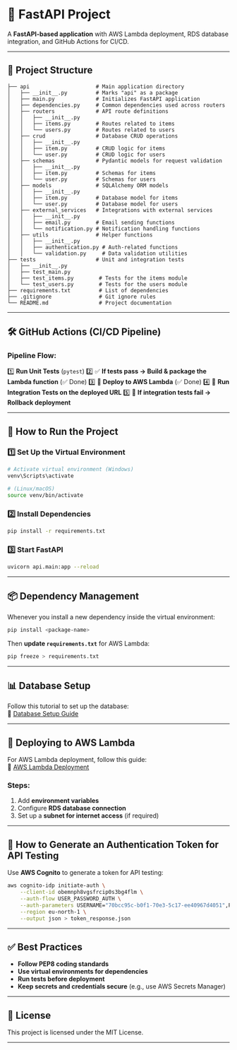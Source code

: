 # 🚀 FastAPI Project

A **FastAPI-based application** with AWS Lambda deployment, RDS database integration, and GitHub Actions for CI/CD.

---

## 📂 Project Structure

```
├── api                     # Main application directory
│   ├── __init__.py         # Marks "api" as a package
│   ├── main.py             # Initializes FastAPI application
│   ├── dependencies.py     # Common dependencies used across routers
│   ├── routers             # API route definitions
│   │   ├── __init__.py
│   │   ├── items.py        # Routes related to items
│   │   └── users.py        # Routes related to users
│   ├── crud                # Database CRUD operations
│   │   ├── __init__.py
│   │   ├── item.py         # CRUD logic for items
│   │   └── user.py         # CRUD logic for users
│   ├── schemas             # Pydantic models for request validation
│   │   ├── __init__.py
│   │   ├── item.py         # Schemas for items
│   │   └── user.py         # Schemas for users
│   ├── models              # SQLAlchemy ORM models
│   │   ├── __init__.py
│   │   ├── item.py         # Database model for items
│   │   └── user.py         # Database model for users
│   ├── external_services   # Integrations with external services
│   │   ├── __init__.py
│   │   ├── email.py        # Email sending functions
│   │   └── notification.py # Notification handling functions
│   ├── utils               # Helper functions
│   │   ├── __init__.py
│   │   ├── authentication.py # Auth-related functions
│   │   └── validation.py     # Data validation utilities
├── tests                   # Unit and integration tests
│   ├── __init__.py
│   ├── test_main.py
│   ├── test_items.py        # Tests for the items module
│   └── test_users.py        # Tests for the users module
├── requirements.txt         # List of dependencies
├── .gitignore               # Git ignore rules
└── README.md                # Project documentation
```

---

## 🛠️ GitHub Actions (CI/CD Pipeline)

### Pipeline Flow:
1️⃣ **Run Unit Tests** (`pytest`)
2️⃣ ✅ **If tests pass → Build & package the Lambda function** (✅ Done)
3️⃣ 🚀 **Deploy to AWS Lambda** (✅ Done)
4️⃣ 🔄 **Run Integration Tests on the deployed URL**
5️⃣ 🚨 **If integration tests fail → Rollback deployment**

---

## 📌 How to Run the Project

### 1️⃣ Set Up the Virtual Environment
```bash
# Activate virtual environment (Windows)
venv\Scripts\activate

# (Linux/macOS)
source venv/bin/activate
```

### 2️⃣ Install Dependencies
```bash
pip install -r requirements.txt
```

### 3️⃣ Start FastAPI
```bash
uvicorn api.main:app --reload
```

---

## 📦 Dependency Management

Whenever you install a new dependency inside the virtual environment:
```bash
pip install <package-name>
```
Then **update `requirements.txt`** for AWS Lambda:
```bash
pip freeze > requirements.txt
```

---

## 📊 Database Setup

Follow this tutorial to set up the database:  
🔗 [Database Setup Guide](https://www.youtube.com/watch?v=wqVyN2LAFDY)

---

## 🚀 Deploying to AWS Lambda

For AWS Lambda deployment, follow this guide:  
🔗 [AWS Lambda Deployment](https://www.youtube.com/watch?v=UauMQGqaxGo&t=823s)

### Steps:
1. Add **environment variables**  
2. Configure **RDS database connection**  
3. Set up a **subnet for internet access** (if required)  

---

## 🔑 How to Generate an Authentication Token for API Testing

Use **AWS Cognito** to generate a token for API testing:  
```bash
aws cognito-idp initiate-auth \
    --client-id obemnph8vgsfrcip0s3bg4flm \
    --auth-flow USER_PASSWORD_AUTH \
    --auth-parameters USERNAME="70bcc95c-b0f1-70e3-5c17-ee40967d4051",PASSWORD="NewSecurePass123!" \
    --region eu-north-1 \
    --output json > token_response.json
```

---

## ✅ Best Practices
- **Follow PEP8 coding standards**  
- **Use virtual environments for dependencies**  
- **Run tests before deployment**  
- **Keep secrets and credentials secure** (e.g., use AWS Secrets Manager)  

---

## 📄 License

This project is licensed under the MIT License.

---

